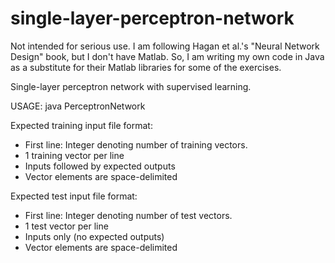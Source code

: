 # single-layer-perceptron-network
Not intended for serious use. I am following Hagan et al.'s "Neural Network Design" book, but I don't have Matlab. So, I am writing my own code in Java as a substitute for their Matlab libraries for some of the exercises.

Single-layer perceptron network with supervised learning.

USAGE: java PerceptronNetwork <numInputs> <numOutputs> <trainingFile> <inputFile>

Expected training input file format:
-   First line: Integer denoting number of training vectors.
-   1 training vector per line
-   Inputs followed by expected outputs
-   Vector elements are space-delimited

Expected test input file format:
-   First line: Integer denoting number of test vectors.
-   1 test vector per line
-   Inputs only (no expected outputs)
-   Vector elements are space-delimited
